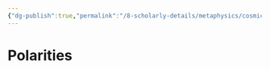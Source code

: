 ```yaml
---
{"dg-publish":true,"permalink":"/8-scholarly-details/metaphysics/cosmic-biology/aether/essences/polarities/polarities/","noteIcon":""}
---
```


# Polarities

